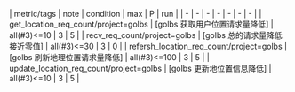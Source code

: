 | metric/tags | note | condition | max | P | run | 
| - | - | - | - | - | - | - |
| get_location_req_count/project=golbs | [golbs 获取用户位置请求量降低] | all(#3)<=10 | 3 | 5 |
| recv_req_count/project=golbs | [golbs 总的请求量降低接近零值] | all(#3)<=30 | 3 | 0 |
| refersh_location_req_count/project=golbs | [golbs 刷新地理位置请求量降低] | all(#3)<=100 | 3 | 5 |
| update_location_req_count/project=golbs | [golbs 更新地位置信息降低] | all(#3)<=10 | 3 | 5 |

